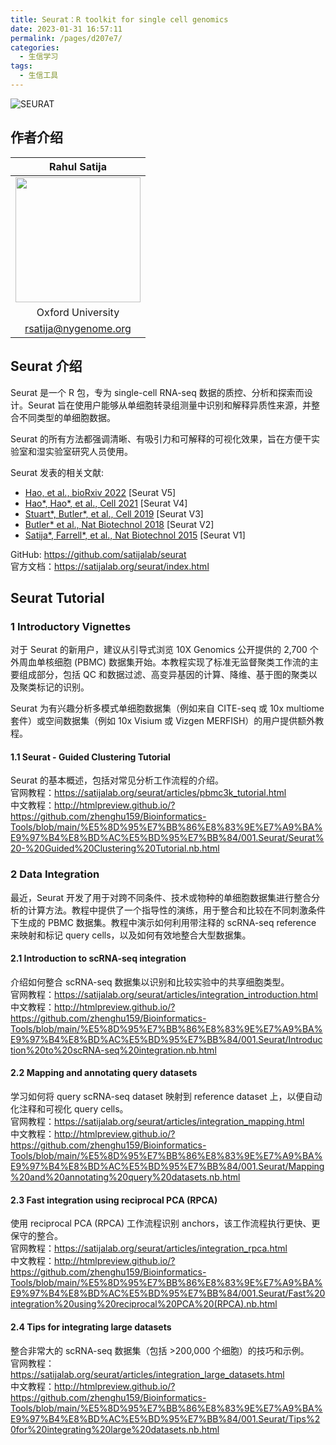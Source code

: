```yaml
---
title: Seurat：R toolkit for single cell genomics
date: 2023-01-31 16:57:11
permalink: /pages/d207e7/
categories:
  - 生信学习
tags:
  - 生信工具
---
```


![SEURAT](https://satijalab.org/seurat/articles/assets/seurat_banner.jpg)

<!-- more -->

## 作者介绍

| Rahul Satija |
|:-------------:|
| <img src="https://as.nyu.edu/content/dam/nyu-as/faculty/images/satija-rahul-photo.jpg" width="200"/> |
| Oxford University |
| <rsatija@nygenome.org> |


## Seurat 介绍

Seurat 是一个 R 包，专为 single-cell RNA-seq 数据的质控、分析和探索而设计。Seurat 旨在使用户能够从单细胞转录组测量中识别和解释异质性来源，并整合不同类型的单细胞数据。

Seurat 的所有方法都强调清晰、有吸引力和可解释的可视化效果，旨在方便干实验室和湿实验室研究人员使用。

Seurat 发表的相关文献:
- [Hao, et al., bioRxiv 2022](https://doi.org/10.1101/2022.02.24.481684) [Seurat V5]
- [Hao*, Hao*, et al., Cell 2021](https://doi.org/10.1016/j.cell.2021.04.048) [Seurat V4]
- [Stuart*, Butler*, et al., Cell 2019](https://www.cell.com/cell/fulltext/S0092-8674(19)30559-8) [Seurat V3]
- [Butler* et al., Nat Biotechnol 2018](https://doi.org/10.1038/nbt.4096) [Seurat V2]
- [Satija*, Farrell*, et al., Nat Biotechnol 2015](https://doi.org/10.1038/nbt.3192) [Seurat V1]

GitHub: <https://github.com/satijalab/seurat>  
官方文档：<https://satijalab.org/seurat/index.html>  


## Seurat Tutorial

### 1 Introductory Vignettes

对于 Seurat 的新用户，建议从引导式浏览 10X Genomics 公开提供的 2,700 个外周血单核细胞 (PBMC) 数据集开始。本教程实现了标准无监督聚类工作流的主要组成部分，包括 QC 和数据过滤、高变异基因的计算、降维、基于图的聚类以及聚类标记的识别。

Seurat 为有兴趣分析多模式单细胞数据集（例如来自 CITE-seq 或 10x multiome 套件）或空间数据集（例如 10x Visium 或 Vizgen MERFISH）的用户提供额外教程。

#### 1.1 Seurat - Guided Clustering Tutorial
Seurat 的基本概述，包括对常见分析工作流程的介绍。 \
官网教程：<https://satijalab.org/seurat/articles/pbmc3k_tutorial.html> \
中文教程：<http://htmlpreview.github.io/?https://github.com/zhenghu159/Bioinformatics-Tools/blob/main/%E5%8D%95%E7%BB%86%E8%83%9E%E7%A9%BA%E9%97%B4%E8%BD%AC%E5%BD%95%E7%BB%84/001.Seurat/Seurat%20-%20Guided%20Clustering%20Tutorial.nb.html>



### 2 Data Integration

最近，Seurat 开发了用于对跨不同条件、技术或物种的单细胞数据集进行整合分析的计算方法。教程中提供了一个指导性的演练，用于整合和比较在不同刺激条件下生成的 PBMC 数据集。教程中演示如何利用带注释的 scRNA-seq reference 来映射和标记 query cells，以及如何有效地整合大型数据集。

#### 2.1 Introduction to scRNA-seq integration
介绍如何整合 scRNA-seq 数据集以识别和比较实验中的共享细胞类型。\
官网教程：<https://satijalab.org/seurat/articles/integration_introduction.html> \
中文教程：<http://htmlpreview.github.io/?https://github.com/zhenghu159/Bioinformatics-Tools/blob/main/%E5%8D%95%E7%BB%86%E8%83%9E%E7%A9%BA%E9%97%B4%E8%BD%AC%E5%BD%95%E7%BB%84/001.Seurat/Introduction%20to%20scRNA-seq%20integration.nb.html>

#### 2.2 Mapping and annotating query datasets
学习如何将 query scRNA-seq dataset 映射到 reference dataset 上，以便自动化注释和可视化 query cells。\
官网教程：<https://satijalab.org/seurat/articles/integration_mapping.html> \
中文教程：<http://htmlpreview.github.io/?https://github.com/zhenghu159/Bioinformatics-Tools/blob/main/%E5%8D%95%E7%BB%86%E8%83%9E%E7%A9%BA%E9%97%B4%E8%BD%AC%E5%BD%95%E7%BB%84/001.Seurat/Mapping%20and%20annotating%20query%20datasets.nb.html>

#### 2.3 Fast integration using reciprocal PCA (RPCA)
使用 reciprocal PCA (RPCA) 工作流程识别 anchors，该工作流程执行更快、更保守的整合。 \
官网教程：<https://satijalab.org/seurat/articles/integration_rpca.html> \
中文教程：<http://htmlpreview.github.io/?https://github.com/zhenghu159/Bioinformatics-Tools/blob/main/%E5%8D%95%E7%BB%86%E8%83%9E%E7%A9%BA%E9%97%B4%E8%BD%AC%E5%BD%95%E7%BB%84/001.Seurat/Fast%20integration%20using%20reciprocal%20PCA%20(RPCA).nb.html>

#### 2.4 Tips for integrating large datasets
整合非常大的 scRNA-seq 数据集（包括 >200,000 个细胞）的技巧和示例。 \
官网教程：<https://satijalab.org/seurat/articles/integration_large_datasets.html> \
中文教程：<http://htmlpreview.github.io/?https://github.com/zhenghu159/Bioinformatics-Tools/blob/main/%E5%8D%95%E7%BB%86%E8%83%9E%E7%A9%BA%E9%97%B4%E8%BD%AC%E5%BD%95%E7%BB%84/001.Seurat/Tips%20for%20integrating%20large%20datasets.nb.html>